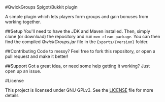 #QwickGroups Spigot/Bukkit plugin

A simple plugin which lets players form groups and gain bonuses from working together.

##Setup
You'll need to have the JDK and Maven installed. Then, simply clone (or download) the repository and run `mvn clean package`.
You can then find the compiled *QwickGroups.jar* file in the `Exports/{version}` folder.

##Contributing
Code to messy? Feel free to fork this repository, or open a pull request and make it better!

##Support
Got a great idea, or need some help getting it working? Just open up an issue.

#License

This project is licensed under GNU GPLv3.
See the [LICENSE](LICENSE) file for more details